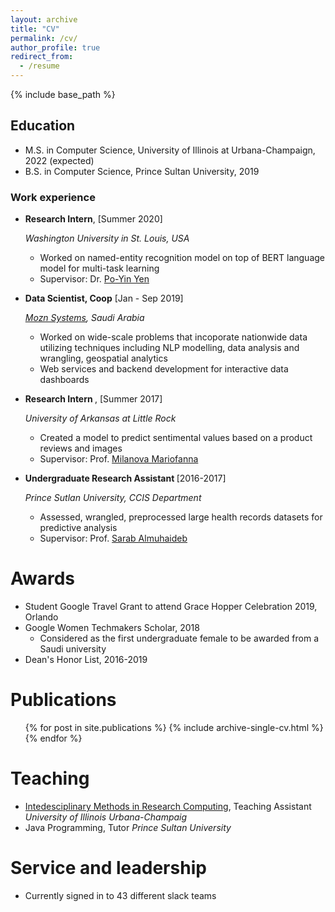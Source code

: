 ```yaml
---
layout: archive
title: "CV"
permalink: /cv/
author_profile: true
redirect_from:
  - /resume
---
```


{% include base_path %}

## Education
* M.S. in Computer Science, University of Illinois at Urbana-Champaign, 2022 (expected)
* B.S. in Computer Science, Prince Sultan University, 2019

### Work experience
* <b> Research Intern</b>, [Summer 2020]
  
  <I> Washington University in St. Louis, USA </I>
  * Worked on named-entity recognition model on top of BERT language model for multi-task learning 
  * Supervisor: Dr. [Po-Yin Yen](https://informatics.wustl.edu/research-lab-po-yin-yen/)

* <b>Data Scientist, Coop</b> [Jan - Sep 2019]
  
  <I>[Mozn Systems](https://mozn.sa/), Saudi Arabia</I>
  * Worked on wide-scale problems that incoporate nationwide data utilizing techniques including NLP modelling, data analysis and wrangling, geospatial analytics
  * Web services and backend development for interactive data dashboards 

* <b> Research Intern </b>, [Summer 2017]

  <I> University of Arkansas at Little Rock</I>
  * Created a model to predict sentimental values based on a product reviews and images
  * Supervisor: Prof. [Milanova Mariofanna](https://ualr.edu/computerscience/faculty-and-staff/mariofanna-milanova/)
 
* <b> Undergraduate Research Assistant </b> [2016-2017]

  <I> Prince Sutlan University, CCIS Department </I>
  * Assessed, wrangled, preprocessed large health records datasets for predictive analysis
  * Supervisor: Prof. [Sarab Almuhaideb](https://www.researchgate.net/profile/Sarab_Almuhaideb)
  
Awards
======
* Student Google Travel Grant to attend Grace Hopper Celebration 2019, Orlando
* Google Women Techmakers Scholar, 2018
  * Considered as the first undergraduate female to be awarded from a Saudi university
* Dean's Honor List, 2016-2019

Publications
======
  <ul>{% for post in site.publications %}
    {% include archive-single-cv.html %}
  {% endfor %}</ul>
 
  
Teaching
======
* [Intedesciplinary Methods in Research Computing](https://illinois-cse.github.io/eng498/), Teaching Assistant
  <I>University of Illinois Urbana-Champaig</I>
* Java Programming, Tutor
  <I>Prince Sultan University</I>
  
Service and leadership
======
* Currently signed in to 43 different slack teams
